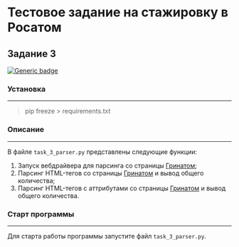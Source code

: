 # Тестовое задание на стажировку в Росатом
## Задание 3

[![Generic badge](https://img.shields.io/badge/Python-3.10-green.svg)](https://www.python.org/)



### Установка
___
> pip freeze > requirements.txt

### Описание
___
В файле `task_3_parser.py` представлены следующие функции:
1. Запуск вебдрайвера для парсинга со страницы [Гринатом](https://greenatom.ru/);
2. Парсинг HTML-тегов со страницы [Гринатом](https://greenatom.ru/) и вывод общего количества;
3. Парсинг HTML-тегов с аттрибутами со страницы [Гринатом](https://greenatom.ru/) и вывод общего количества.

### Старт программы
___
Для старта работы программы запустите файл `task_3_parser.py`.
